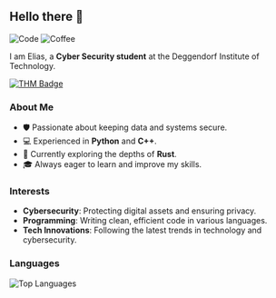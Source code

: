 ## Hello there 👋

![Code](https://img.shields.io/badge/Code_with_love-%3C3-red?style=for-the-badge)
![Coffee](https://img.shields.io/badge/Made_with-coffee-brown?style=for-the-badge)

I am Elias, a **Cyber Security student** at the Deggendorf Institute of Technology. 

[![THM Badge](https://tryhackme-badges.s3.amazonaws.com/elias.eder.png?cachebuster=1752886365)](https://tryhackme.com/r/p/elias.eder)

### About Me
- 🛡️ Passionate about keeping data and systems secure.
- 💻 Experienced in **Python** and **C++**.
- 🚀 Currently exploring the depths of **Rust**.
- 🎓 Always eager to learn and improve my skills.

### Interests
- **Cybersecurity**: Protecting digital assets and ensuring privacy.
- **Programming**: Writing clean, efficient code in various languages.
- **Tech Innovations**: Following the latest trends in technology and cybersecurity.

### Languages

![Top Languages](https://github-readme-stats.vercel.app/api/top-langs/?username=Sir-Eddy&layout=compact&theme=tokyonight)
